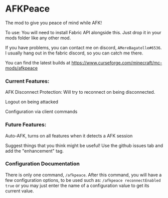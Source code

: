 # AFKPeace

The mod to give you peace of mind while AFK!

To use:
You will need to install Fabric API alongside this.  Just drop it in your mods folder like any other mod.

If you have problems, you can contact me on discord, `AMereBagatelle#6536`.
I usually hang out in the fabric discord, so you can catch me there.

You can find the latest builds at https://www.curseforge.com/minecraft/mc-mods/afkpeace

### Current Features:
AFK Disconnect Protection:  Will try to reconnect on being disconnected.

Logout on being attacked

Configuration via client commands

### Future Features:
Auto-AFK, turns on all features when it detects a AFK session

Suggest things that you think might be useful!  Use the github issues tab and add the "enhancement" tag.

### Configuration Documentation
There is only one command, `/afkpeace`.
After this command, you will have a few configuration options, to be used such as:
`/afkpeace reconnectEnabled true`
or you may just enter the name of a configuration value to get its current value.
